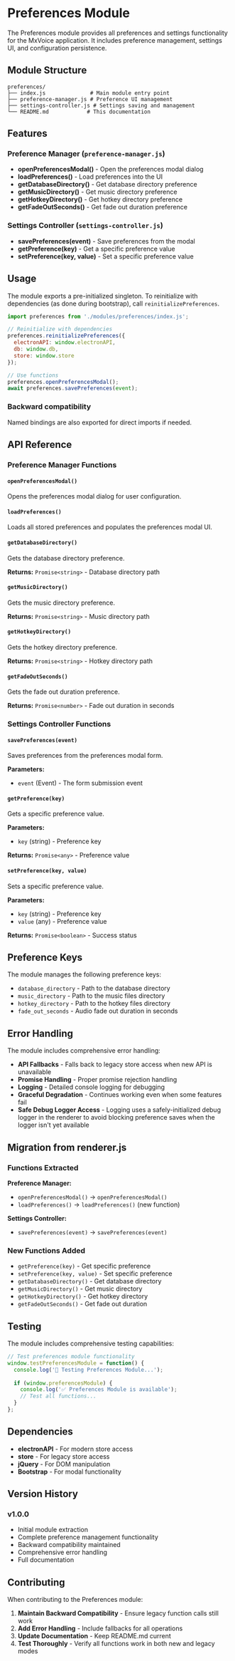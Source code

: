 # Preferences Module

The Preferences module provides all preferences and settings functionality for the MxVoice application. It includes preference management, settings UI, and configuration persistence.

## Module Structure

```
preferences/
├── index.js              # Main module entry point
├── preference-manager.js # Preference UI management
├── settings-controller.js # Settings saving and management
└── README.md            # This documentation
```

## Features

### Preference Manager (`preference-manager.js`)
- **openPreferencesModal()** - Open the preferences modal dialog
- **loadPreferences()** - Load preferences into the UI
- **getDatabaseDirectory()** - Get database directory preference
- **getMusicDirectory()** - Get music directory preference
- **getHotkeyDirectory()** - Get hotkey directory preference
- **getFadeOutSeconds()** - Get fade out duration preference

### Settings Controller (`settings-controller.js`)
- **savePreferences(event)** - Save preferences from the modal
- **getPreference(key)** - Get a specific preference value
- **setPreference(key, value)** - Set a specific preference value

## Usage

The module exports a pre-initialized singleton. To reinitialize with dependencies (as done during bootstrap), call `reinitializePreferences`.

```javascript
import preferences from './modules/preferences/index.js';

// Reinitialize with dependencies
preferences.reinitializePreferences({
  electronAPI: window.electronAPI,
  db: window.db,
  store: window.store
});

// Use functions
preferences.openPreferencesModal();
await preferences.savePreferences(event);
```

### Backward compatibility
Named bindings are also exported for direct imports if needed.

## API Reference

### Preference Manager Functions

#### `openPreferencesModal()`
Opens the preferences modal dialog for user configuration.

#### `loadPreferences()`
Loads all stored preferences and populates the preferences modal UI.

#### `getDatabaseDirectory()`
Gets the database directory preference.

**Returns:** `Promise<string>` - Database directory path

#### `getMusicDirectory()`
Gets the music directory preference.

**Returns:** `Promise<string>` - Music directory path

#### `getHotkeyDirectory()`
Gets the hotkey directory preference.

**Returns:** `Promise<string>` - Hotkey directory path

#### `getFadeOutSeconds()`
Gets the fade out duration preference.

**Returns:** `Promise<number>` - Fade out duration in seconds

### Settings Controller Functions

#### `savePreferences(event)`
Saves preferences from the preferences modal form.

**Parameters:**
- `event` (Event) - The form submission event

#### `getPreference(key)`
Gets a specific preference value.

**Parameters:**
- `key` (string) - Preference key

**Returns:** `Promise<any>` - Preference value

#### `setPreference(key, value)`
Sets a specific preference value.

**Parameters:**
- `key` (string) - Preference key
- `value` (any) - Preference value

**Returns:** `Promise<boolean>` - Success status

## Preference Keys

The module manages the following preference keys:

- `database_directory` - Path to the database directory
- `music_directory` - Path to the music files directory
- `hotkey_directory` - Path to the hotkey files directory
- `fade_out_seconds` - Audio fade out duration in seconds

## Error Handling

The module includes comprehensive error handling:

- **API Fallbacks** - Falls back to legacy store access when new API is unavailable
- **Promise Handling** - Proper promise rejection handling
- **Logging** - Detailed console logging for debugging
- **Graceful Degradation** - Continues working even when some features fail
- **Safe Debug Logger Access** - Logging uses a safely-initialized debug logger in the renderer to avoid blocking preference saves when the logger isn't yet available

## Migration from renderer.js

### Functions Extracted

**Preference Manager:**
- `openPreferencesModal()` → `openPreferencesModal()`
- `loadPreferences()` → `loadPreferences()` (new function)

**Settings Controller:**
- `savePreferences(event)` → `savePreferences(event)`

### New Functions Added

- `getPreference(key)` - Get specific preference
- `setPreference(key, value)` - Set specific preference
- `getDatabaseDirectory()` - Get database directory
- `getMusicDirectory()` - Get music directory
- `getHotkeyDirectory()` - Get hotkey directory
- `getFadeOutSeconds()` - Get fade out duration

## Testing

The module includes comprehensive testing capabilities:

```javascript
// Test preferences module functionality
window.testPreferencesModule = function() {
  console.log('🧪 Testing Preferences Module...');
  
  if (window.preferencesModule) {
    console.log('✅ Preferences Module is available');
    // Test all functions...
  }
};
```

## Dependencies

- **electronAPI** - For modern store access
- **store** - For legacy store access
- **jQuery** - For DOM manipulation
- **Bootstrap** - For modal functionality

## Version History

### v1.0.0
- Initial module extraction
- Complete preference management functionality
- Backward compatibility maintained
- Comprehensive error handling
- Full documentation

## Contributing

When contributing to the Preferences module:

1. **Maintain Backward Compatibility** - Ensure legacy function calls still work
2. **Add Error Handling** - Include fallbacks for all operations
3. **Update Documentation** - Keep README.md current
4. **Test Thoroughly** - Verify all functions work in both new and legacy modes 